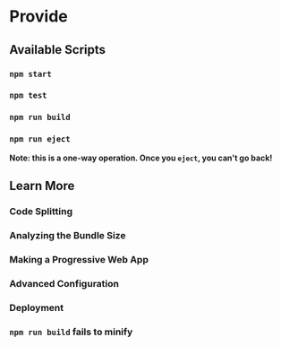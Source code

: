 # Provide 


## Available Scripts


### `npm start`


### `npm test`


### `npm run build`



### `npm run eject`

**Note: this is a one-way operation. Once you `eject`, you can't go back!**

## Learn More


### Code Splitting

### Analyzing the Bundle Size


### Making a Progressive Web App


### Advanced Configuration


### Deployment


### `npm run build` fails to minify

